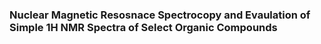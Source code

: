 ### Nuclear Magnetic Resosnace Spectrocopy and Evaulation of Simple 1H NMR Spectra of Select Organic Compounds